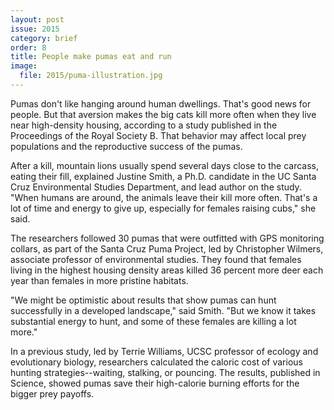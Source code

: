 ```yaml
---
layout: post
issue: 2015
category: brief
order: 8
title: People make pumas eat and run
image:
  file: 2015/puma-illustration.jpg
---
```


Pumas don't like hanging around human dwellings. That's good news for people. But that aversion makes the big cats kill more often when they live near high-density housing, according to a study published in the Proceedings of the Royal Society B. That behavior may affect local prey populations and the reproductive success of the pumas.

After a kill, mountain lions usually spend several days close to the carcass, eating their fill, explained Justine Smith, a Ph.D. candidate in the UC Santa Cruz Environmental Studies Department, and lead author on the study. "When humans are around, the animals leave their kill more often. That's a lot of time and energy to give up, especially for females raising cubs," she said.

The researchers followed 30 pumas that were outfitted with GPS monitoring collars, as part of the Santa Cruz Puma Project, led by Christopher Wilmers, associate professor of environmental studies. They found that females living in the highest housing density areas killed 36 percent more deer each year than females in more pristine habitats.

"We might be optimistic about results that show pumas can hunt successfully in a developed landscape," said Smith. "But we know it takes substantial energy to hunt, and some of these females are killing a lot more."

In a previous study, led by Terrie Williams, UCSC professor of ecology and evolutionary biology, researchers calculated the caloric cost of various hunting strategies--waiting, stalking, or pouncing. The results, published in Science, showed pumas save their high-calorie burning efforts for the bigger prey payoffs.
